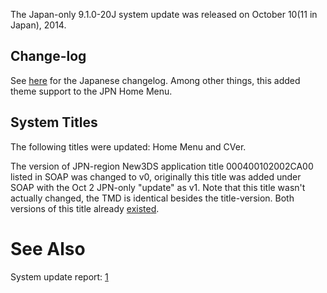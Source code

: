 The Japan-only 9.1.0-20J system update was released on October 10(11 in
Japan), 2014.

## Change-log

See [here](http://www.nintendo.co.jp/netinfo/3ds/JPN/ja.html) for the
Japanese changelog. Among other things, this added theme support to the
JPN Home Menu.

## System Titles

The following titles were updated: Home Menu and CVer.

The version of JPN-region New3DS application title 000400102002CA00
listed in SOAP was changed to v0, originally this title was added under
SOAP with the Oct 2 JPN-only "update" as v1. Note that this title wasn't
actually changed, the TMD is identical besides the title-version. Both
versions of this title already [existed](8.1.0-0_New3DS "wikilink").

# See Also

System update report:
[1](http://yls8.mtheall.com/ninupdates/reports.php?date=10-10-14_12-05-04&sys=ctr)